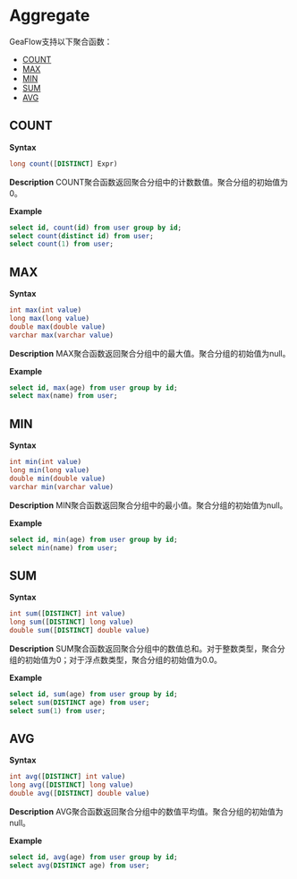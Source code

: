 # Aggregate

GeaFlow支持以下聚合函数：
* [COUNT](COUNT)
* [MAX](MAX)
* [MIN](MIN)
* [SUM](SUM)
* [AVG](AVG)

## COUNT
**Syntax**

```sql
long count([DISTINCT] Expr)
```
**Description**
COUNT聚合函数返回聚合分组中的计数数值。聚合分组的初始值为0。

**Example**

```sql
select id, count(id) from user group by id;
select count(distinct id) from user;
select count(1) from user;
```

## MAX
**Syntax**

```sql
int max(int value)
long max(long value)
double max(double value)
varchar max(varchar value)
```
**Description**
MAX聚合函数返回聚合分组中的最大值。聚合分组的初始值为null。

**Example**

```sql
select id, max(age) from user group by id;
select max(name) from user;
```

## MIN
**Syntax**

```sql
int min(int value)
long min(long value)
double min(double value)
varchar min(varchar value)
```
**Description**
MIN聚合函数返回聚合分组中的最小值。聚合分组的初始值为null。

**Example**

```sql
select id, min(age) from user group by id;
select min(name) from user;
```

## SUM
**Syntax**

```sql
int sum([DISTINCT] int value)
long sum([DISTINCT] long value)
double sum([DISTINCT] double value)
```
**Description**
SUM聚合函数返回聚合分组中的数值总和。对于整数类型，聚合分组的初始值为0；对于浮点数类型，聚合分组的初始值为0.0。

**Example**

```sql
select id, sum(age) from user group by id;
select sum(DISTINCT age) from user;
select sum(1) from user;
```

## AVG
**Syntax**

```sql
int avg([DISTINCT] int value)
long avg([DISTINCT] long value)
double avg([DISTINCT] double value)
```
**Description**
AVG聚合函数返回聚合分组中的数值平均值。聚合分组的初始值为null。

**Example**

```sql
select id, avg(age) from user group by id;
select avg(DISTINCT age) from user;
```